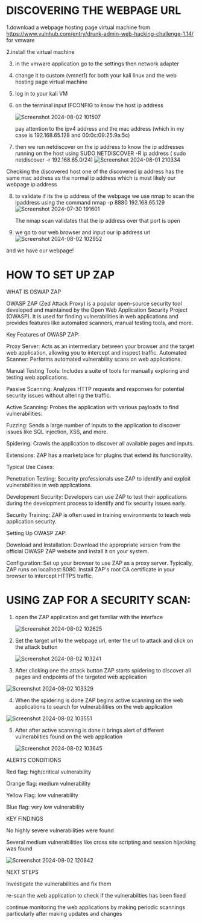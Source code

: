 # DISCOVERING THE WEBPAGE URL
1.download a webpage hosting page virtual machine from https://www.vulnhub.com/entry/drunk-admin-web-hacking-challenge-1,14/ for vmware 

2.install the virtual machine

3. in the vmware application go to the settings then network adapter

4. change it to custom (vmnet1) for both your kali linux and the web hosting page virtual machine

5. log in to your kali VM

6. on the terminal input IFCONFIG to know the host ip address

   ![Screenshot 2024-08-02 101507](https://github.com/user-attachments/assets/8a4bc3f6-957e-4af6-8b9a-e04343b4efb1)

   pay attention to the ipv4 address and the mac address (which in my case is 192.168.65.128 and 00:0c:09:25:9a:5c)
7. then we run netdiscover on the ip address to know the ip addresses running on the host using SUDO NETDISCOVER -R ip address ( sudo netdiscover -r 192.168.65.0/24)
   ![Screenshot 2024-08-01 210334](https://github.com/user-attachments/assets/00aec24f-0ea6-4b46-a8fb-500e347fb01d)

Checking the discovered host one of the discovered ip address has the same mac address as the normal ip address which is most likely our webpage ip address

8. to validate if its the ip address of the webpage we use nmap to scan the ipaddress using the command nmap -p 8880 192.168.65.129
   ![Screenshot 2024-07-30 191601](https://github.com/user-attachments/assets/cecbe991-af2f-43cb-801c-16c1a8d17bb8)

     The nmap scan validates that the ip address over that port is open
9. we go to our web browser and input our ip address url
![Screenshot 2024-08-02 102952](https://github.com/user-attachments/assets/91743063-98e6-4793-9fc1-9723b7f782e4)

and we have our webpage!

# HOW TO SET UP ZAP

WHAT IS OSWAP ZAP 

OWASP ZAP (Zed Attack Proxy) is a popular open-source security tool developed and maintained by the Open Web Application Security Project (OWASP). It is used for finding vulnerabilities in web applications and provides features like automated scanners, manual testing tools, and more.

Key Features of OWASP ZAP:


Proxy Server: Acts as an intermediary between your browser and the target web application, allowing you to intercept and inspect traffic.
Automated Scanner: Performs automated vulnerability scans on web applications.

Manual Testing Tools: Includes a suite of tools for manually exploring and testing web applications.

Passive Scanning: Analyzes HTTP requests and responses for potential security issues without altering the traffic.

Active Scanning: Probes the application with various payloads to find vulnerabilities.

Fuzzing: Sends a large number of inputs to the application to discover issues like SQL injection, XSS, and more.

Spidering: Crawls the application to discover all available pages and inputs.

Extensions: ZAP has a marketplace for plugins that extend its functionality.

Typical Use Cases:

Penetration Testing: Security professionals use ZAP to identify and exploit vulnerabilities in web applications.

Development Security: Developers can use ZAP to test their applications during the development process to identify and fix security issues early.

Security Training: ZAP is often used in training environments to teach web application security.

Setting Up OWASP ZAP:

Download and Installation: Download the appropriate version from the official OWASP ZAP website and install it on your system.

Configuration:
Set up your browser to use ZAP as a proxy server. Typically, ZAP runs on localhost:8080.
Install ZAP's root CA certificate in your browser to intercept HTTPS traffic.

# USING ZAP FOR A SECURITY SCAN:
1. open the ZAP application and get familiar with the interface

   ![Screenshot 2024-08-02 102625](https://github.com/user-attachments/assets/d7a6d642-b084-4330-9331-3a46e8016c22)

2. Set the target url to the webpage url, enter the url to attack and click on the attack button

   ![Screenshot 2024-08-02 103241](https://github.com/user-attachments/assets/76f1cab7-9d62-4378-a36a-9bb967f1d512)

3. After clicking one the attack button ZAP starts spidering to discover all pages and endpoints of the targeted web application

 ![Screenshot 2024-08-02 103329](https://github.com/user-attachments/assets/1d23f1d9-d31e-42af-b922-10dd865b2ea0)

4. When the spidering is done ZAP begins active scanning on the web applications to search for vulnerabilities on the web application

  ![Screenshot 2024-08-02 103551](https://github.com/user-attachments/assets/13c25443-b9b7-4681-ac02-35ffc4143edc)

5. After after active scanning is done it brings alert of different vulnerabilties found on the web application

   ![Screenshot 2024-08-02 103645](https://github.com/user-attachments/assets/29e75643-1bd6-4680-bbcf-61a8a8aedfae)

ALERTS CONDITIONS

Red flag: high/critical vulnerability

Orange flag: medium vulnerability

Yellow Flag: low vulnerablilty

Blue flag: very low vulnerability

KEY FINDINGS

No highly severe vulnerabilities were found

Several medium vulnerabilities like cross site scripting and session hijacking was found

![Screenshot 2024-08-02 120842](https://github.com/user-attachments/assets/8e300092-b633-43f6-a32a-c56cda7e24d7)

NEXT STEPS

Investigate the vulnerabilities and fix them

re-scan the web application to check if the vulnerabilties has been fixed

continue monitoring the web applications by making periodic scannings particularly after making updates and changes





   
